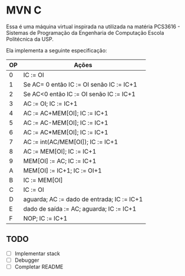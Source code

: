 # MVN C

Essa é uma máquina virtual inspirada na utilizada na matéria PCS3616 - Sistemas de Programação da Engenharia de Computação Escola Politécnica da USP.

Ela implementa a seguinte especificação:

| OP|  Ações |
| --- | --- |
| 0 | IC := OI |
| 1 | Se AC= 0 então IC := OI senão IC := IC+1 |
| 2 | Se AC<0 então IC := OI senão IC := IC+1 |
| 3 | AC := OI; IC := IC+1 |
| 4 | AC := AC+MEM[OI]; IC := IC+1 |
| 5 | AC := AC-MEM[OI]; IC := IC+1 |
| 6 | AC := AC*MEM[OI]; IC := IC+1 |
| 7 | AC := int(AC/MEM[OI]); IC := IC+1 |
| 8 | AC := MEM[OI]; IC := IC+1 |
| 9 | MEM[OI] := AC; IC := IC+1 |
| A | MEM[OI] := IC+1; IC := OI+1 |
| B | IC := MEM[OI] |
| C | IC := OI |
| D | aguarda; AC := dado de entrada; IC := IC+1 |
| E | dado de saída := AC; aguarda; IC := IC+1 |
| F | NOP; IC := IC+1 |

## TODO
- [ ] Implementar stack
- [ ] Debugger
- [ ] Completar README